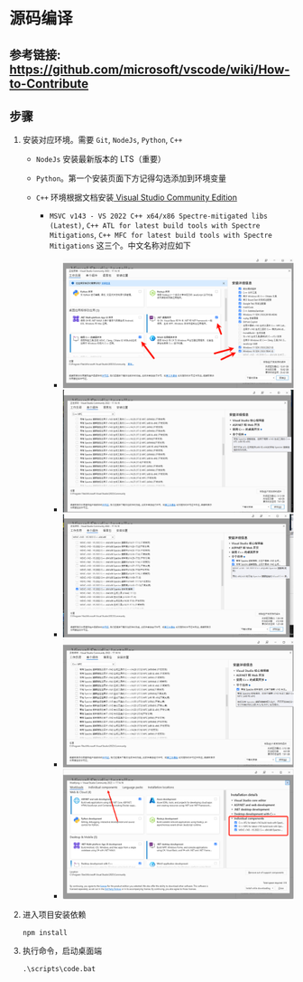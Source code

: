 # 源码编译

## 参考链接: https://github.com/microsoft/vscode/wiki/How-to-Contribute

## 步骤

1. 安装对应环境。需要 `Git`, `NodeJs`, `Python`, `C++`

   - `NodeJs` 安装最新版本的 LTS（重要）

   - `Python`。第一个安装页面下方记得勾选添加到环境变量

   - `C++` 环境根据文档安装[ Visual Studio Community Edition](https://visualstudio.microsoft.com/thank-you-downloading-visual-studio/?sku=Community)

     - `MSVC v143 - VS 2022 C++ x64/x86 Spectre-mitigated libs (Latest)`, `C++ ATL for latest build tools with Spectre Mitigations`, `C++ MFC for latest build tools with Spectre Mitigations` 这三个。中文名称对应如下

       - ![alt text](./images/a-1.png)
       - ![alt text](./images/a-2.png)
       - ![alt text](./images/a-3.png)
       - ![alt text](./images/a-4.png)
       - ![alt text](./images/a-5.png)

2. 进入项目安装依赖

   ```
   npm install
   ```

3. 执行命令，启动桌面端

   ```
   .\scripts\code.bat
   ```
